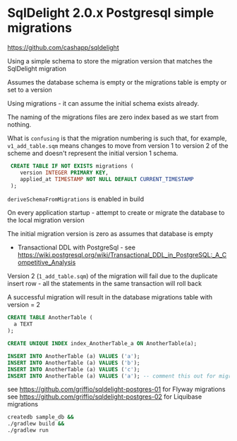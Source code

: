 # SqlDelight 2.0.x Postgresql simple migrations

https://github.com/cashapp/sqldelight

Using a simple schema to store the migration version that matches the SqlDelight migration

Assumes the database schema is empty or the migrations table is empty or set to a version

Using migrations - it can assume the initial schema exists already.

The naming of the migrations files are zero index based as we start from nothing.

What is `confusing` is that the migration numbering is such that, for example, `v1_add_table.sqm` means changes 
to move from version 1 to version 2 of the scheme and doesn't represent the initial version 1 schema.

```sql
 CREATE TABLE IF NOT EXISTS migrations (
    version INTEGER PRIMARY KEY,
    applied_at TIMESTAMP NOT NULL DEFAULT CURRENT_TIMESTAMP
 );
```

`deriveSchemaFromMigrations` is enabled in build

On every application startup - attempt to create or migrate the database to the local migration version

The initial migration version is zero as assumes that database is empty 

* Transactional DDL with PostgreSql - see https://wiki.postgresql.org/wiki/Transactional_DDL_in_PostgreSQL:_A_Competitive_Analysis

Version 2 (`1_add_table.sqm`) of the migration will fail due to the duplicate insert row - all the statements in the same transaction will roll back

A successful migration will result in the database migrations table with version = 2

```sql
CREATE TABLE AnotherTable (
  a TEXT
);

CREATE UNIQUE INDEX index_AnotherTable_a ON AnotherTable(a);

INSERT INTO AnotherTable (a) VALUES ('a');
INSERT INTO AnotherTable (a) VALUES ('b');
INSERT INTO AnotherTable (a) VALUES ('c');
INSERT INTO AnotherTable (a) VALUES ('a'); -- comment this out for migration to succeed
```

see https://github.com/griffio/sqldelight-postgres-01 for Flyway migrations 
see https://github.com/griffio/sqldelight-postgres-02 for Liquibase migrations

```bash
createdb sample_db &&
./gradlew build &&
./gradlew run
```
